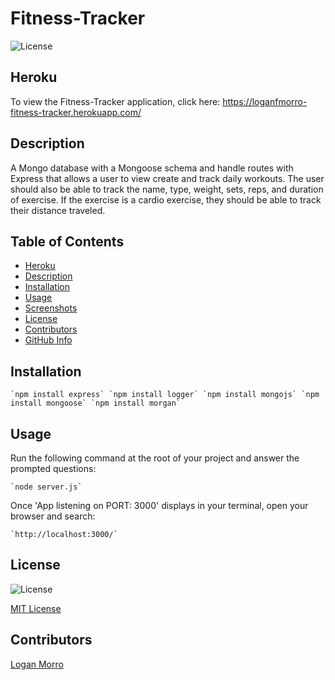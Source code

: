 # Fitness-Tracker

![License](https://img.shields.io/badge/License-mit-blue.svg "License Badge")

## Heroku 
To view the Fitness-Tracker application, click here:
https://loganfmorro-fitness-tracker.herokuapp.com/

## Description

A Mongo database with a Mongoose schema and handle routes with Express that allows a user to view create and track daily workouts. The user should also be able to track the name, type, weight, sets, reps, and duration of exercise. If the exercise is a cardio exercise, they should be able to track their distance traveled.

## Table of Contents
- [Heroku](#Heroku)
- [Description](#Description)
- [Installation](#Installation)
- [Usage](#Usage)
- [Screenshots](#Screenshots)
- [License](#License)
- [Contributors](#Contributors)
- [GitHub Info](#GitHub) 

## Installation
    `npm install express` `npm install logger` `npm install mongojs` `npm install mongoose` `npm install morgan`

## Usage
Run the following command at the root of your project and answer the prompted questions:

    `node server.js`

Once 'App listening on PORT: 3000' displays in your terminal, open your browser and search:

    `http://localhost:3000/`


## License
![License](https://img.shields.io/badge/License-mit-blue.svg "License Badge")

[MIT License](http://opensource.org/licenses/mit-license.php)

## Contributors
[Logan Morro](https://github.com/loganfmorro)